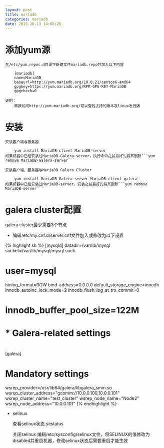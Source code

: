 ```yaml
---
layout: post
title: mariadb
categories: mariadb
date: 2015-10-13 14:08:26
---
```


# 添加yum源

	在/etc/yum.repos.d目录下新建文件mariadb.repo并加入以下内容

		[mariadb]
		name=MariaDB
		baseurl=http://yum.mariadb.org/10.0.21/centos6-amd64
		gpgkey=https://yum.mariadb.org/RPM-GPG-KEY-MariaDB
		gpgcheck=0

	说明：
		直接访问http://yum.mariadb.org/可以查找支持的版本及linux发行版

# 安装

	安装客户端与服务器
	
		yum install MariaDB-client MariaDB-server
	如果机器中已经安装过MariaDB-Galera-server，执行命令之前最好先将其删除```yum remove MariaDB-Galera-server```

	安装客户端、服务器与MariaDB Galera Cluster
	
		yum install MariaDB-Galera-server MariaDB-client galera
	如果机器中已经安装过MariaDB-server，安装之前最好先将其删除```yum remove MariaDB-server```

# galera cluster配置
galera cluster最少需要3个节点
	
+ 编辑/etc/my.cnf.d/server.cnf文件加入或修改为以下设置

{% highlight sh %}
[mysqld]
datadir=/var/lib/mysql
socket=/var/lib/mysql/mysql.sock
# user=mysql
binlog_format=ROW
bind-address=0.0.0.0
default_storage_engine=innodb
innodb_autoinc_lock_mode=2
innodb_flush_log_at_trx_commit=0
# innodb_buffer_pool_size=122M

#
# * Galera-related settings
#
[galera]
# Mandatory settings
wsrep_provider=/usr/lib64/galera/libgalera_smm.so
wsrep_cluster_address="gcomm://10.0.0.100,10.0.0.101"
wsrep_cluster_name="test_cluster"
wsrep_node_name="Node2"
wsrep_node_address="10.0.0.101"
{% endhighlight %}    

 + selinux

	查看selinux状态
		sestatus

	关闭selinux
		编辑/etc/sysconfig/selinux文件，将SELINUX的值修改为disabled并重启机器，修改selinux状态后需要重启才能生效